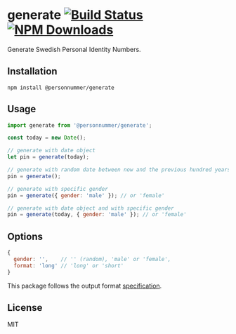 # generate [![Build Status](https://img.shields.io/github/actions/workflow/status/personnummer/js/nodejs.yml?branch=master)](https://github.com/personnummer/js-generate/actions) [![NPM Downloads](https://img.shields.io/npm/dm/@personnummer/generate.svg)](https://www.npmjs.com/package/@personnummer/generate)

Generate Swedish Personal Identity Numbers.

## Installation

```
npm install @personnummer/generate
```

## Usage

```js
import generate from '@personnummer/generate';

const today = new Date();

// generate with date object
let pin = generate(today);

// generate with random date between now and the previous hundred years and the next hundred years
pin = generate();

// generate with specific gender
pin = generate({ gender: 'male' }); // or 'female'

// generate with date object and with specific gender
pin = generate(today, { gender: 'male' }); // or 'female'
```

## Options

```js
{
  gender: '',    // '' (random), 'male' or 'female',
  format: 'long' // 'long' or 'short'
}
```

This package follows the output format [specification](https://github.com/personnummer/meta#short-format).

## License

MIT

